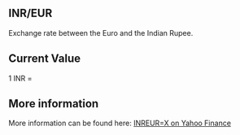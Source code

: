 ## INR/EUR

Exchange rate between the Euro and the Indian Rupee.

## Current Value

1 INR = <Value topic="finance/stock-exchange/currency/INR/EUR" decimals="3" unit="EUR"/>

## More information

More information can be found here: [INREUR=X on Yahoo Finance](https://finance.yahoo.com/quote/INREUR=X/)
